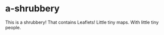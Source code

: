 # a-shrubbery
This is a shrubbery! That contains Leaflets! Little tiny maps. With little tiny people.
